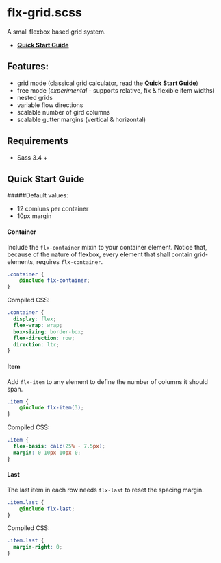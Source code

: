 # flx-grid.scss
A small flexbox based grid system.

- **[Quick Start Guide](https://github.com/colorlight4/flx-grid.scss/#user-content-quick-start-guide)**

## Features:

- grid mode (classical grid calculator, read the **[Quick Start Guide](https://github.com/colorlight4/flx-grid.scss/#user-content-quick-start-guide)**)
- free mode (*experimental* - supports relative, fix & flexible item widths)
- nested grids
- variable flow directions
- scalable number of gird columns
- scalable gutter margins (vertical & horizontal)

## Requirements
- Sass 3.4 +

## Quick Start Guide

#####Default values:
- 12 comluns per container
- 10px margin

#### Container
Include the `flx-container` mixin to your container element.
Notice that, because of the nature of flexbox, every element that shall contain grid-elements, requires `flx-container`.

```scss
.container {
	@include flx-container;
}
```
Compiled CSS:
```css
.container {
  display: flex;
  flex-wrap: wrap;
  box-sizing: border-box;
  flex-direction: row;
  direction: ltr;
}
```
#### Item
Add `flx-item` to any element to define the number of columns it should span.

```scss
.item {
	@include flx-item(3);
}
```

Compiled CSS:
```css
.item {
  flex-basis: calc(25% - 7.5px);
  margin: 0 10px 10px 0;
}
```
#### Last
The last item in each row needs `flx-last` to reset the spacing margin.

```scss
.item.last {
	@include flx-last;
}
```

Compiled CSS:
```css
.item.last {
  margin-right: 0;
}
```
